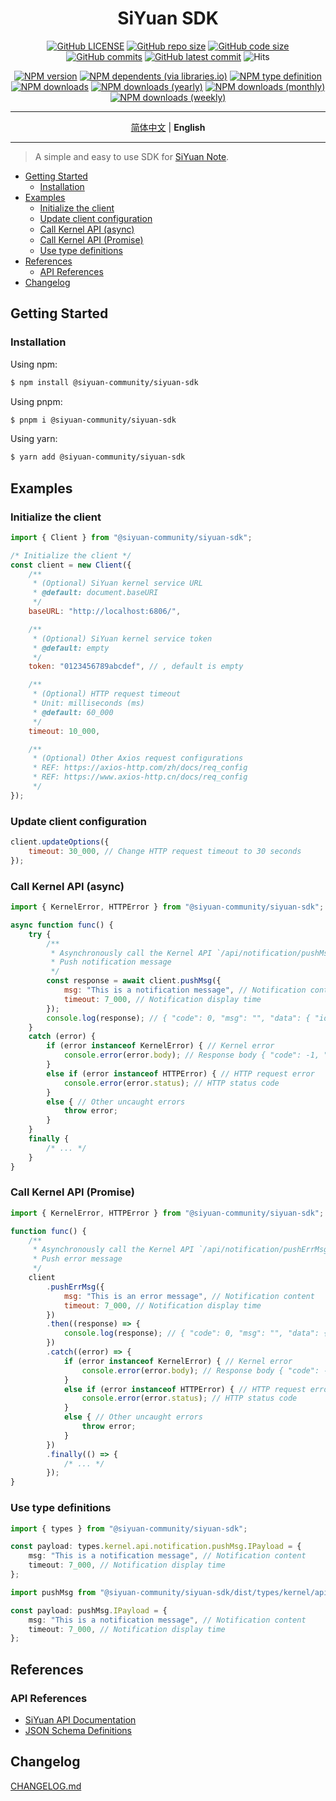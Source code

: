 <div align="center">

<h1>SiYuan SDK</h1>

<!-- 仓库相关 -->
[![GitHub LICENSE](https://img.shields.io/github/license/siyuan-community/siyuan-sdk?style=flat-square)](https://github.com/siyuan-community/siyuan-sdk/blob/main/LICENSE)
[![GitHub repo size](https://img.shields.io/github/repo-size/siyuan-community/siyuan-sdk?style=flat-square)](https://github.com/siyuan-community/siyuan-sdk)
[![GitHub code size](https://img.shields.io/github/languages/code-size/siyuan-community/siyuan-sdk)](https://github.com/siyuan-community/siyuan-sdk)
[![GitHub commits](https://img.shields.io/github/commit-activity/t/siyuan-community/siyuan-sdk?style=flat-square)](https://github.com/siyuan-community/siyuan-sdk/commits/main)
[![GitHub latest commit](https://img.shields.io/github/last-commit/siyuan-community/siyuan-sdk?style=flat-square)](https://github.com/siyuan-community/siyuan-sdk/commits/main)
![Hits](https://hits.b3log.org/siyuan-community/siyuan-sdk.svg)
<br/>

<!-- GitHub 相关 -->
<!-- [![GitHub stargazers](https://img.shields.io/github/stars/siyuan-community/siyuan-sdk?style=flat-square)](https://github.com/siyuan-community/siyuan-sdk/stargazers)
[![GitHub forks](https://img.shields.io/github/forks/siyuan-community/siyuan-sdk?style=flat-square)](https://github.com/siyuan-community/siyuan-sdk/forks)
[![GitHub watchers](https://img.shields.io/github/watchers/siyuan-community/siyuan-sdk?style=flat-square)](https://github.com/siyuan-community/siyuan-sdk/watchers)
[![GitHub issues](https://img.shields.io/github/issues-raw/siyuan-community/siyuan-sdk?style=flat-square)](https://github.com/siyuan-community/siyuan-sdk/issues)
[![GitHub closed issues](https://img.shields.io/github/issues-closed-raw/siyuan-community/siyuan-sdk?style=flat-square)](https://github.com/siyuan-community/siyuan-sdk/issues?q=is%3Aissue+is%3Aclosed)
[![GitHub pull request](https://img.shields.io/github/issues-pr-raw/siyuan-community/siyuan-sdk?style=flat-square)](https://github.com/siyuan-community/siyuan-sdk/pulls)
[![GitHub closed pull request](https://img.shields.io/github/issues-pr-closed-raw/siyuan-community/siyuan-sdk?style=flat-square)](https://github.com/siyuan-community/siyuan-sdk/pulls?q=is%3Apr+is%3Aclosed)
[![GitHub latest release](https://img.shields.io/github/v/release/siyuan-community/siyuan-sdk?include_prereleases&style=flat-square)](https://github.com/siyuan-community/siyuan-sdk/releases/latest)
[![GitHub latest release time](https://img.shields.io/github/release-date/siyuan-community/siyuan-sdk?style=flat-square)](https://github.com/siyuan-community/siyuan-sdk/releases/latest)
[![GitHub downloads](https://img.shields.io/github/downloads/siyuan-community/siyuan-sdk/total?style=flat-square)](https://github.com/siyuan-community/siyuan-sdk/releases)
<br/> -->

<!-- NPM 相关 -->
[![NPM version](https://img.shields.io/npm/v/%40siyuan-community/siyuan-sdk?style=flat-square)](https://www.npmjs.com/package/@siyuan-community/siyuan-sdk?activeTab=versions)
[![NPM dependents (via libraries.io)](https://img.shields.io/librariesio/dependents/npm/%40siyuan-community/siyuan-sdk?style=flat-square)](https://www.npmjs.com/package/@siyuan-community/siyuan-sdk?activeTab=dependents)
[![NPM type definition](https://img.shields.io/npm/types/%40siyuan-community/siyuan-sdk?style=flat-square)](https://www.npmjs.com/package/@siyuan-community/siyuan-sdk)
[![NPM downloads](https://img.shields.io/npm/dt/%40siyuan-community/siyuan-sdk?style=flat-square)](https://www.npmjs.com/package/@siyuan-community/siyuan-sdk)
[![NPM downloads (yearly)](https://img.shields.io/npm/dy/%40siyuan-community/siyuan-sdk?style=flat-square)](https://www.npmjs.com/package/@siyuan-community/siyuan-sdk)
[![NPM downloads (monthly)](https://img.shields.io/npm/dm/%40siyuan-community/siyuan-sdk?style=flat-square)](https://www.npmjs.com/package/@siyuan-community/siyuan-sdk)
[![NPM downloads (weekly)](https://img.shields.io/npm/dw/%40siyuan-community/siyuan-sdk?style=flat-square)](https://www.npmjs.com/package/@siyuan-community/siyuan-sdk)

---
[简体中文](./README-zh-Hans.md) \| **English**

---
</div>

> A simple and easy to use SDK for [SiYuan Note](https://github.com/siyuan-note/siyuan).

* [Getting Started](#getting-started)
  * [Installation](#installation)
* [Examples](#examples)
  * [Initialize the client](#initialize-the-client)
  * [Update client configuration](#update-client-configuration)
  * [Call Kernel API (async)](#call-kernel-api-async)
  * [Call Kernel API (Promise)](#call-kernel-api-promise)
  * [Use type definitions](#use-type-definitions)
* [References](#references)
  * [API References](#api-references)
* [Changelog](#changelog)

## Getting Started

### Installation

Using npm:

```bash
$ npm install @siyuan-community/siyuan-sdk
```

Using pnpm:

```bash
$ pnpm i @siyuan-community/siyuan-sdk
```

Using yarn:

```bash
$ yarn add @siyuan-community/siyuan-sdk
```

## Examples

### Initialize the client

```javascript
import { Client } from "@siyuan-community/siyuan-sdk";

/* Initialize the client */
const client = new Client({
    /**
     * (Optional) SiYuan kernel service URL
     * @default: document.baseURI
     */
    baseURL: "http://localhost:6806/",

    /**
     * (Optional) SiYuan kernel service token
     * @default: empty
     */
    token: "0123456789abcdef", // , default is empty

    /**
     * (Optional) HTTP request timeout
     * Unit: milliseconds (ms)
     * @default: 60_000
     */
    timeout: 10_000,

    /**
     * (Optional) Other Axios request configurations
     * REF: https://axios-http.com/zh/docs/req_config
     * REF: https://www.axios-http.cn/docs/req_config
     */
});

```

### Update client configuration

```javascript
client.updateOptions({
    timeout: 30_000, // Change HTTP request timeout to 30 seconds
});

```

### Call Kernel API (async)

```javascript
import { KernelError, HTTPError } from "@siyuan-community/siyuan-sdk";

async function func() {
    try {
        /**
         * Asynchronously call the Kernel API `/api/notification/pushMsg`
         * Push notification message
         */
        const response = await client.pushMsg({
            msg: "This is a notification message", // Notification content
            timeout: 7_000, // Notification display time
        });
        console.log(response); // { "code": 0, "msg": "", "data": { "id": "0a1b2c3" } }
    }
    catch (error) {
        if (error instanceof KernelError) { // Kernel error
            console.error(error.body); // Response body { "code": -1, "msg": "error message", "data": null }
        }
        else if (error instanceof HTTPError) { // HTTP request error
            console.error(error.status); // HTTP status code
        }
        else { // Other uncaught errors
            throw error;
        }
    }
    finally {
        /* ... */
    }
}

```

### Call Kernel API (Promise)

```javascript
import { KernelError, HTTPError } from "@siyuan-community/siyuan-sdk";

function func() {
    /**
     * Asynchronously call the Kernel API `/api/notification/pushErrMsg`
     * Push error message
     */
    client
        .pushErrMsg({
            msg: "This is an error message", // Notification content
            timeout: 7_000, // Notification display time
        })
        .then((response) => {
            console.log(response); // { "code": 0, "msg": "", "data": { "id": "0a1b2c3" } }
        })
        .catch((error) => {
            if (error instanceof KernelError) { // Kernel error
                console.error(error.body); // Response body { "code": -1, "msg": "error message", "data": null }
            }
            else if (error instanceof HTTPError) { // HTTP request error
                console.error(error.status); // HTTP status code
            }
            else { // Other uncaught errors
                throw error;
            }
        })
        .finally(() => {
            /* ... */
        });
}

```

### Use type definitions

```typescript
import { types } from "@siyuan-community/siyuan-sdk";

const payload: types.kernel.api.notification.pushMsg.IPayload = {
    msg: "This is a notification message", // Notification content
    timeout: 7_000, // Notification display time
};

```

```typescript
import pushMsg from "@siyuan-community/siyuan-sdk/dist/types/kernel/api/notification/pushMsg";

const payload: pushMsg.IPayload = {
    msg: "This is a notification message", // Notification content
    timeout: 7_000, // Notification display time
};

```

## References

### API References

* [SiYuan API Documentation](https://github.com/siyuan-note/siyuan/blob/master/API_en-US.md)
* [JSON Schema Definitions](https://github.com/siyuan-community/siyuan-sdk/tree/main/schemas)

## Changelog

[CHANGELOG.md](https://github.com/siyuan-community/siyuan-sdk/blob/main/CHANGELOG.md)
